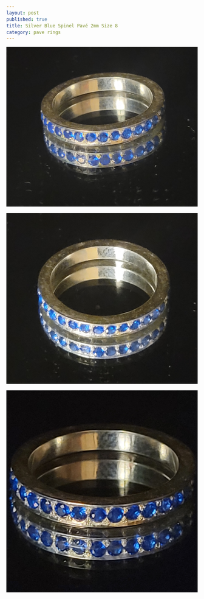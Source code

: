 ```yaml
---
layout: post
published: true
title: Silver Blue Spinel Pavé 2mm Size 8
category: pave rings
---
```

![pave_silver_bluespinel_8-0.jpg](/images/jewelry/rings/pave_silver_bluespinel_8-0.jpg)
<!--more-->
![pave_silver_bluespinel_8-0.jpg](/images/jewelry/rings/pave_silver_bluespinel_8-1.jpg)

![pave_silver_bluespinel_8-0.jpg](/images/jewelry/rings/pave_silver_bluespinel_8-2.jpg)
